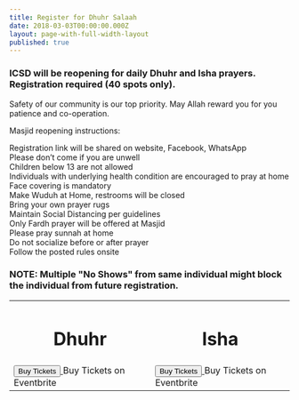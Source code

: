 ```yaml
---
title: Register for Dhuhr Salaah
date: 2018-03-03T00:00:00.000Z
layout: page-with-full-width-layout
published: true
---
```


### ICSD will be reopening for daily Dhuhr and Isha prayers. Registration required (40 spots only).

Safety of our community is our top priority. May Allah reward you for you patience and co-operation.

Masjid reopening instructions:

Registration link will be shared on website, Facebook, WhatsApp  
Please don’t come if you are unwell  
Children below 13 are not allowed  
Individuals with underlying health condition are encouraged to pray at home  
Face covering is mandatory  
Make Wuduh at Home, restrooms will be closed  
Bring your own prayer rugs  
Maintain Social Distancing per guidelines  
Only Fardh  prayer will be offered at Masjid  
Please pray sunnah at home  
Do not socialize before or after prayer  
Follow the posted rules onsite  

### NOTE: Multiple "No Shows" from same individual might block the individual from future registration.


<table border="0">
<tr>
<th>
<h1>Dhuhr</h1>
</th>
<th>
<h1>Isha</h1>
</th>
</tr>
<tr>
<td>
<!-- Noscript content for added SEO -->
<noscript><a href="https://www.eventbrite.com/e/isha-every-day-915pm0704-to-0710-40-spots-tickets-112275579280" rel="noopener noreferrer" target="_blank"></noscript>
<!-- You can customize this button any way you like -->
<button id="eventbrite-widget-modal-trigger-112275579280" type="button">Buy Tickets</button>
<noscript></a>Buy Tickets on Eventbrite</noscript>

<script src="https://www.eventbrite.com/static/widgets/eb_widgets.js"></script>

<script type="text/javascript">
    var exampleCallback = function() {
        console.log('Order complete!');
    };

    window.EBWidgets.createWidget({
        widgetType: 'checkout',
        eventId: '112275579280',
        modal: true,
        modalTriggerElementId: 'eventbrite-widget-modal-trigger-112275579280',
        onOrderComplete: exampleCallback
    });
</script>
</td>
<td>
<!-- Noscript content for added SEO -->
<noscript><a href="https://www.eventbrite.com/e/isha-every-day-915pm0704-to-0710-40-spots-tickets-112275579280" rel="noopener noreferrer" target="_blank"></noscript>
<!-- You can customize this button any way you like -->
<button id="eventbrite-widget-modal-trigger-112275579280" type="button">Buy Tickets</button>
<noscript></a>Buy Tickets on Eventbrite</noscript>

<script src="https://www.eventbrite.com/static/widgets/eb_widgets.js"></script>

<script type="text/javascript">
    var exampleCallback = function() {
        console.log('Order complete!');
    };

    window.EBWidgets.createWidget({
        widgetType: 'checkout',
        eventId: '112275579280',
        modal: true,
        modalTriggerElementId: 'eventbrite-widget-modal-trigger-112275579280',
        onOrderComplete: exampleCallback
    });
</script>
</td>
</tr>
</table>
<div id="eventbrite-widget-container-111250804150"></div>

<script src="https://www.eventbrite.com/static/widgets/eb_widgets.js"></script>

<script type="text/javascript">
    var exampleCallback = function() {
        console.log('Order complete!');
    };

    window.EBWidgets.createWidget({
        // Required
        widgetType: 'checkout',
        eventId: '111250804150',
        iframeContainerId: 'eventbrite-widget-container-111250804150',

        // Optional
        iframeContainerHeight: 625,  // Widget height in pixels. Defaults to a minimum of 425px if not provided
        onOrderComplete: exampleCallback  // Method called when an order has successfully completed
    });
</script>
